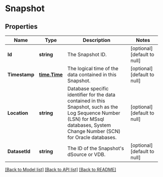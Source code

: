 # Snapshot

## Properties
Name | Type | Description | Notes
------------ | ------------- | ------------- | -------------
**Id** | **string** | The Snapshot ID. | [optional] [default to null]
**Timestamp** | [**time.Time**](time.Time.md) | The logical time of the data contained in this Snapshot. | [optional] [default to null]
**Location** | **string** | Database specific identifier for the data contained in this Snapshot, such as the Log Sequence Number (LSN) for MSsql databases, System Change Number (SCN) for Oracle databases. | [optional] [default to null]
**DatasetId** | **string** | The ID of the Snapshot&#x27;s dSource or VDB. | [optional] [default to null]

[[Back to Model list]](../README.md#documentation-for-models) [[Back to API list]](../README.md#documentation-for-api-endpoints) [[Back to README]](../README.md)

